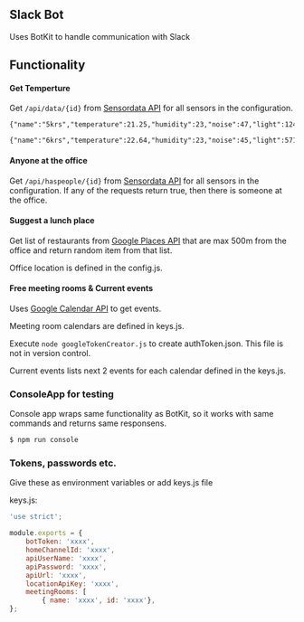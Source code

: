 Slack Bot
------------------------------

Uses BotKit to handle communication with Slack

## Functionality

#### Get Temperture

Get `/api/data/{id}` from [Sensordata API](https://github.com/ttu/sensordata-node-restapi) for all sensors in the configuration.

```
{"name":"5krs","temperature":21.25,"humidity":23,"noise":47,"light":124}

{"name":"6krs","temperature":22.64,"humidity":23,"noise":45,"light":571}
``` 
#### Anyone at the office

Get `/api/haspeople/{id}` from [Sensordata API](https://github.com/ttu/sensordata-node-restapi) for all sensors in the configuration. If any of the requests return true, then there is someone at the office.

#### Suggest a lunch place 

Get list of restaurants from [Google Places API](https://developers.google.com/places/web-service/search) that are max 500m from the office and return random item from that list.

Office location is defined in the config.js. 

#### Free meeting rooms & Current events

Uses [Google Calendar API](https://developers.google.com/google-apps/calendar/quickstart/nodejs) to get events.

Meeting room calendars are defined in keys.js.

Execute `node googleTokenCreator.js` to create authToken.json. This file is not in version control.

Current events lists next 2 events for each calendar defined in the keys.js.

### ConsoleApp for testing

Console app wraps same functionality as BotKit, so it works with same commands and returns same responsens.

```sh
$ npm run console
```

### Tokens, passwords etc.

Give these as environment variables or add keys.js file

keys.js:
```js
'use strict';

module.exports = {
    botToken: 'xxxx',
    homeChannelId: 'xxxx',
    apiUserName: 'xxxx',
    apiPassword: 'xxxx',
    apiUrl: 'xxxx',
    locationApiKey: 'xxxx',
    meetingRooms: [
        { name: 'xxxx', id: 'xxxx'},
};
```